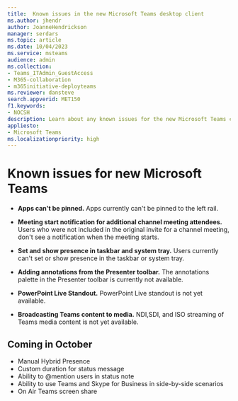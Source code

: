```yaml
---
title:  Known issues in the new Microsoft Teams desktop client
ms.author: jhendr
author: JoanneHendrickson
manager: serdars
ms.topic: article
ms.date: 10/04/2023
ms.service: msteams
audience: admin
ms.collection: 
- Teams_ITAdmin_GuestAccess
- M365-collaboration
- m365initiative-deployteams
ms.reviewer: dansteve
search.appverid: MET150
f1.keywords:
- NOCSH
description: Learn about any known issues for the new Microsoft Teams client. 
appliesto: 
- Microsoft Teams
ms.localizationpriority: high
---
```

# Known issues for new Microsoft Teams

- **Apps can't be pinned.**  Apps currently can't be pinned to the left rail.

- **Meeting start notification for additional channel meeting attendees.** Users who were not included in the original invite for a channel meeting, don't see a notification when the meeting starts.

- **Set and show presence in taskbar and system tray.** Users currently can't set or show presence in the taskbar or system tray.

- **Adding annotations from the Presenter toolbar.** The annotations palette in the Presenter toolbar is currently not available.

- **PowerPoint Live Standout.** PowerPoint Live standout is not yet available.

- **Broadcasting Teams content to media.** NDI,SDI, and ISO streaming of Teams media content is not yet available.

## Coming in October

- Manual Hybrid Presence
- Custom duration for status message
- Ability to @mention users in status note
- Ability to use Teams and Skype for Business in side-by-side scenarios
- On Air Teams screen share